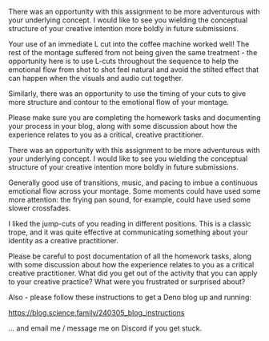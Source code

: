 There was an opportunity with this assignment to be more adventurous with your underlying concept.  I would like to see you wielding the conceptual structure of your creative intention more boldly in future submissions. 

Your use of an immediate L cut into the coffee machine worked well!  The rest of the montage suffered from not being given the same treatment - the opportunity here is to use L-cuts throughout the sequence to help the emotional flow from shot to shot feel natural and avoid the stilted effect that can happen when the visuals and audio cut together.

Similarly, there was an opportunity to use the timing of your cuts to give more structure and contour to the emotional flow of your montage.

Please make sure you are completing the homework tasks and documenting your process in your blog, along with some discussion about how the experience relates to you as a critical, creative practitioner.

There was an opportunity with this assignment to be more adventurous with your underlying concept.  I would like to see you wielding the conceptual structure of your creative intention more boldly in future submissions. 

Generally good use of transitions, music, and pacing to imbue a continuous emotional flow across your montage.  Some moments could have used some more attention: the frying pan sound, for example, could have used some slower crossfades.

I liked the jump-cuts of you reading in different positions.  This is a classic trope, and it was quite effective at communicating something about your identity as a creative practitioner.

Please be careful to post documentation of all the homework tasks, along with some discussion about how the experience relates to you as a critical creative practitioner.  What did you get out of the activity that you can apply to your creative practice?  What were you frustrated or surprised about?

Also - please follow these instructions to get a Deno blog up and running:

https://blog.science.family/240305_blog_instructions

... and email me / message me on Discord if you get stuck.